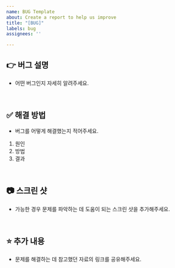```yaml
---
name: BUG Template
about: Create a report to help us improve
title: "[BUG]"
labels: bug
assignees: ''

---
```


## 👉  버그 설명
- 어떤 버그인지 자세히 알려주세요.

<br>

## ✅  해결 방법
- 버그를 어떻게 해결했는지 적어주세요.
1. 원인
2. 방법
3. 결과

<br>

## 📷  스크린 샷
- 가능한 경우 문제를 파악하는 데 도움이 되는 스크린 샷을 추가해주세요.

<br>

## ⭐ 추가 내용
- 문제를 해결하는 데 참고했던 자료의 링크를 공유해주세요.
